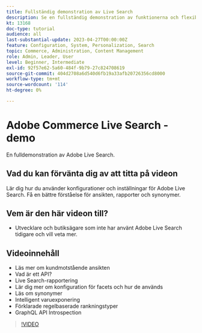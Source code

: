 ```yaml
---
title: Fullständig demonstration av Live Search
description: Se en fullständig demonstration av funktionerna och flexibiliteten i Live Search
kt: 13168
doc-type: tutorial
audience: all
last-substantial-update: 2023-04-27T00:00:00Z
feature: Configuration, System, Personalization, Search
topic: Commerce, Administration, Content Management
role: Admin, Leader, User
level: Beginner, Intermediate
exl-id: 92f57e62-5a60-484f-9b79-27c824708619
source-git-commit: 404d2708a6d540d6fb19a33afb20726356cd8000
workflow-type: tm+mt
source-wordcount: '114'
ht-degree: 0%

---
```


# Adobe Commerce Live Search - demo

En fulldemonstration av Adobe Live Search.

## Vad du kan förvänta dig av att titta på videon

Lär dig hur du använder konfigurationer och inställningar för Adobe Live Search. Få en bättre förståelse för ansikten, rapporter och synonymer.

## Vem är den här videon till?

* Utvecklare och butiksägare som inte har använt Adobe Live Search tidigare och vill veta mer.

## Videoinnehåll

* Läs mer om kundmotstående ansikten
* Vad är ett API?
* Live Search-rapportering
* Lär dig mer om konfiguration för facets och hur de används
* Läs om synonymer
* Intelligent varuexponering
* Förklarade regelbaserade rankningstyper
* GraphQL API Introspection

>[!VIDEO](https://video.tv.adobe.com/v/3418996?learn=on)

